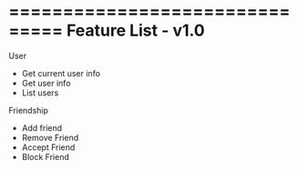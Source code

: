 ===============================
Feature List - v1.0
===============================
User
  * Get current user info
  * Get user info
  * List users
 
Friendship
  * Add friend
  * Remove Friend
  * Accept Friend
  * Block Friend